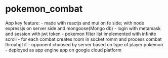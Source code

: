 # pokemon_combat

App key feature: 
     - made with reactjs and mui on fe side; with node expressjs on server side and mongoose(Mongo db)
     - login with metamask and session with jwt token
     - pokemon filter list implemented with infinite scroll
     - for each combat creates room in socket romm and process combat throuhgt it
     - opponent choosed by server based on type of player pokemon
     - deployed as app engine app on google cloud platform
